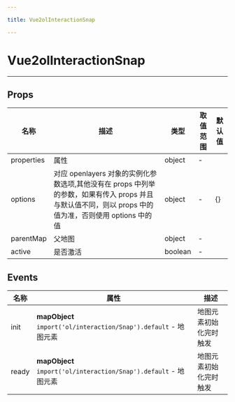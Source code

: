 ```yaml
---

title: Vue2olInteractionSnap

---
```


# Vue2olInteractionSnap

---

## Props

| 名称       | 描述                                                                                                                                                  | 类型    | 取值范围 | 默认值 |
| ---------- | ----------------------------------------------------------------------------------------------------------------------------------------------------- | ------- | -------- | ------ |
| properties | 属性                                                                                                                                                  | object  | -        |        |
| options    | 对应 openlayers 对象的实例化参数选项,其他没有在 props 中列举的参数，如果有传入 props 并且与默认值不同，则以 props 中的值为准，否则使用 options 中的值 | object  | -        | {}     |
| parentMap  | 父地图                                                                                                                                                | object  | -        |        |
| active     | 是否激活                                                                                                                                              | boolean | -        |        |

## Events

| 名称  | 属性                                                             | 描述                   |
| ----- | ---------------------------------------------------------------- | ---------------------- |
| init  | **mapObject** `import('ol/interaction/Snap').default` - 地图元素 | 地图元素初始化完时触发 |
| ready | **mapObject** `import('ol/interaction/Snap').default` - 地图元素 | 地图元素初始化完时触发 |
